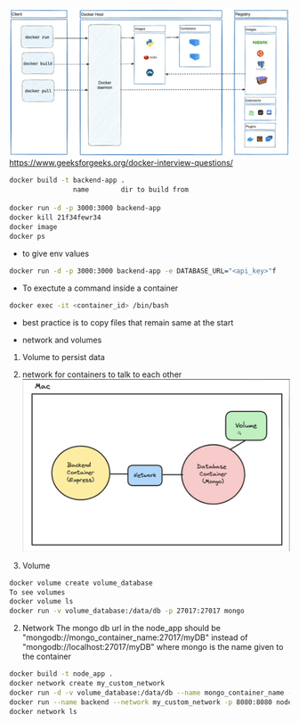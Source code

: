 ![alt text](image-8.png)
https://www.geeksforgeeks.org/docker-interview-questions/


```bash
docker build -t backend-app .
                name        dir to build from

docker run -d -p 3000:3000 backend-app
docker kill 21f34fewr34
docker image
docker ps
```

- to give env values

```bash
docker run -d -p 3000:3000 backend-app -e DATABASE_URL="<api_key>"f
```

- To exectute a command inside a container
```bash
docker exec -it <container_id> /bin/bash 
```

- best practice is to copy files that remain same at the start

- network and volumes
1. Volume to persist data
2. network for containers to talk to each other
![alt text](image-9.png)

1. Volume
```bash
docker volume create volume_database
To see volumes
docker volume ls
docker run -v volume_database:/data/db -p 27017:27017 mongo
``` 
2. Network
The mongo db url in the node_app should be "mongodb://mongo_container_name:27017/myDB" instead of
"mongodb://localhost:27017/myDB"
where mongo is the name given to the container
```bash
docker build -t node_app .
docker network create my_custom_network
docker run -d -v volume_database:/data/db --name mongo_container_name --network my_custom_network -p 27017:27017 mongo
docker run --name backend --network my_custom_network -p 8080:8080 node_app
docker network ls
```